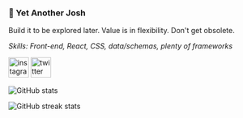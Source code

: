### 👋 Yet Another Josh
Build it to be explored later. Value is in flexibility. Don't get obsolete.

_Skills: Front-end, React, CSS, data/schemas, plenty of frameworks_

[<img src='https://cdn.jsdelivr.net/npm/simple-icons@3.0.1/icons/instagram.svg' alt='instagram' height='40'>](https://www.instagram.com/d0ublej0sh/)  [<img src='https://cdn.jsdelivr.net/npm/simple-icons@3.0.1/icons/twitter.svg' alt='twitter' height='40'>](https://twitter.com/doublejosh)

![GitHub stats](https://github-readme-stats.vercel.app/api?username=doublejosh&show_icons=true&count_private=true)  

![GitHub streak stats](https://github-readme-streak-stats.herokuapp.com/?user=doublejosh)  
